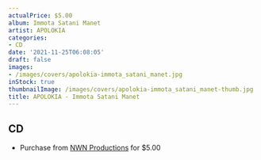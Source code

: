 ```yaml
---
actualPrice: $5.00
album: Immota Satani Manet
artist: APOLOKIA
categories:
- CD
date: '2021-11-25T06:08:05'
draft: false
images:
- /images/covers/apolokia-immota_satani_manet.jpg
inStock: true
thumbnailImage: /images/covers/apolokia-immota_satani_manet-thumb.jpg
title: APOLOKIA - Immota Satani Manet
---
```


## CD
* Purchase from [NWN Productions](http://shop.nwnprod.com/index.php?route=product/product&path=93&product_id=4286&sort=pd.name&order=ASC) for $5.00
